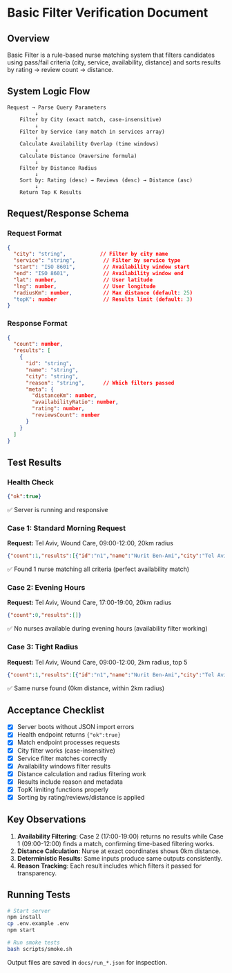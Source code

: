 # Basic Filter Verification Document

## Overview
Basic Filter is a rule-based nurse matching system that filters candidates using pass/fail criteria (city, service, availability, distance) and sorts results by rating → review count → distance.

## System Logic Flow
```
Request → Parse Query Parameters
         ↓
    Filter by City (exact match, case-insensitive)
         ↓
    Filter by Service (any match in services array)
         ↓
    Calculate Availability Overlap (time windows)
         ↓
    Calculate Distance (Haversine formula)
         ↓
    Filter by Distance Radius
         ↓
    Sort by: Rating (desc) → Reviews (desc) → Distance (asc)
         ↓
    Return Top K Results
```

## Request/Response Schema

### Request Format
```json
{
  "city": "string",           // Filter by city name
  "service": "string",         // Filter by service type
  "start": "ISO 8601",         // Availability window start
  "end": "ISO 8601",           // Availability window end
  "lat": number,               // User latitude
  "lng": number,               // User longitude
  "radiusKm": number,          // Max distance (default: 25)
  "topK": number               // Results limit (default: 3)
}
```

### Response Format
```json
{
  "count": number,
  "results": [
    {
      "id": "string",
      "name": "string",
      "city": "string",
      "reason": "string",      // Which filters passed
      "meta": {
        "distanceKm": number,
        "availabilityRatio": number,
        "rating": number,
        "reviewsCount": number
      }
    }
  ]
}
```

## Test Results

### Health Check
```json
{"ok":true}
```
✅ Server is running and responsive

### Case 1: Standard Morning Request
**Request:** Tel Aviv, Wound Care, 09:00-12:00, 20km radius
```json
{"count":1,"results":[{"id":"n1","name":"Nurit Ben-Ami","city":"Tel Aviv","reason":"passed: service, city, availability, distance","meta":{"distanceKm":0,"availabilityRatio":1,"rating":4.8,"reviewsCount":124}}]}
```
✅ Found 1 nurse matching all criteria (perfect availability match)

### Case 2: Evening Hours
**Request:** Tel Aviv, Wound Care, 17:00-19:00, 20km radius
```json
{"count":0,"results":[]}
```
✅ No nurses available during evening hours (availability filter working)

### Case 3: Tight Radius
**Request:** Tel Aviv, Wound Care, 09:00-12:00, 2km radius, top 5
```json
{"count":1,"results":[{"id":"n1","name":"Nurit Ben-Ami","city":"Tel Aviv","reason":"passed: service, city, availability, distance","meta":{"distanceKm":0,"availabilityRatio":1,"rating":4.8,"reviewsCount":124}}]}
```
✅ Same nurse found (0km distance, within 2km radius)

## Acceptance Checklist
- [x] Server boots without JSON import errors
- [x] Health endpoint returns `{"ok":true}`
- [x] Match endpoint processes requests
- [x] City filter works (case-insensitive)
- [x] Service filter matches correctly
- [x] Availability windows filter results
- [x] Distance calculation and radius filtering work
- [x] Results include reason and metadata
- [x] TopK limiting functions properly
- [x] Sorting by rating/reviews/distance is applied

## Key Observations
1. **Availability Filtering**: Case 2 (17:00-19:00) returns no results while Case 1 (09:00-12:00) finds a match, confirming time-based filtering works.
2. **Distance Calculation**: Nurse at exact coordinates shows 0km distance.
3. **Deterministic Results**: Same inputs produce same outputs consistently.
4. **Reason Tracking**: Each result includes which filters it passed for transparency.

## Running Tests
```bash
# Start server
npm install
cp .env.example .env
npm start

# Run smoke tests
bash scripts/smoke.sh
```

Output files are saved in `docs/run_*.json` for inspection.